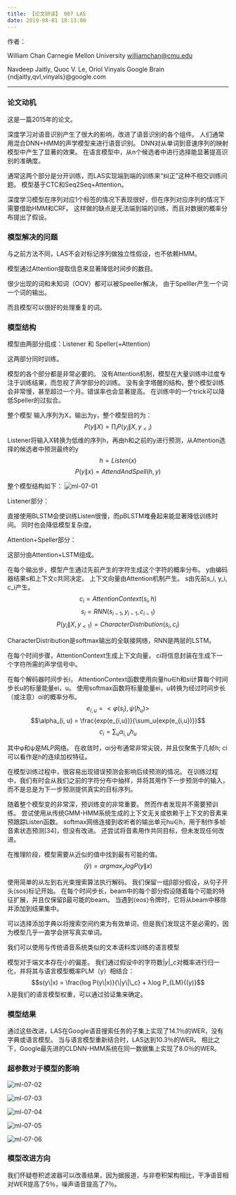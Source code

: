 ```yaml
---
title: 【论文研读】 007 LAS
date: 2019-08-01 18:13:00
---
```


作者：

William Chan
Carnegie Mellon University
williamchan@cmu.edu

Navdeep Jaitly, Quoc V. Le, Oriol Vinyals
Google Brain
{ndjaitly,qvl,vinyals}@google.com


---
### 论文动机

这是一篇2015年的论文。

深度学习对语音识别产生了很大的影响，改进了语音识别的各个组件。
人们通常用混合DNN+HMM的声学模型来进行语音识别。
DNN对从单词到音速序列的映射模型中产生了显著的效果。
在语言模型中，从n个候选者中进行选择能显著提高识别的准确度。

通常这两个部分是分开训练，而LAS实现端到端的训练来“纠正”这种不相交训练问题。
模型基于CTC和Seq2Seq+Attention。


深度学习模型在序列对应1个标签的情况下表现很好，但在序列对应序列的情况下需要借助HMM和CRF。
这样做的缺点是无法端到端的训练，而且对数据的概率分布提出了假设。


### 模型解决的问题

与之前方法不同，LAS不会对标记序列做独立性假设，也不依赖HMM。


模型通过Attention提取信息来显著降低时间步的数目。

很少出现的词和未知词（OOV）都可以被Speeller解决，
由于Spelller产生一个词一个词的输出。

而且模型可以很好的处理重复的词。


### 模型结构

模型由两部分组成：Listener 和 Speller(+Attention)

这两部分同时训练。

模型的各个部分都是非常必要的。
没有Attention机制，模型在大量训练中过度专注于训练结果，而忽视了声学部分的训练。
没有金字塔醒的结构，整个模型训练会非常慢，甚至超过一个月。错误率也会显著提高。
在训练中的一个trick可以降低Speller的过拟合。



整个模型 输入序列为X，输出为y，整个模型目的为：
$$P(y\|X) = \prod_i{P(y_i\|X, y_{<i})}$$
Listener将输入X转换为低维的序列h，再由h和之前的y进行预测，从Attention选择的候选者中预测最终的y
$$h = Listen(x)$$
$$P(y\|x) = AttendAndSpell(h, y)$$


整个模型结构如下：
![ml-07-01](/images/DL-images/paper-007-01.png)



Listener部分：

直接使用BLSTM会使训练Listen很慢，而pBLSTM堆叠起来能显著降低训练时间。
同时也会降低模型复杂度。


Attention+Speller部分：

这部分由Attention+LSTM组成。

在每个输出步，模型产生通过先前产生的字符生成这个字符的概率分布。
y由编码器结果s和上下文c共同决定。
上下文向量由Attention机制产生。
s由先前s_i, y_i, c_i产生。
$$c_i = AttentionContext(s_i, h)$$
$$s_i = RNN(s_{i-1}, y_{i-1}, c_{i-1})$$
$$P(y_i\|X, y_{<1}) = CharacterDistribution(s_i, c_i)$$

CharacterDistribution是softmax输出的全联接网络，RNN是两层的LSTM。

在每个时间步骤，AttentionContext生成上下文向量，
ci将信息封装在生成下一个字符所需的声学信号中。

在每个解码器时间步长i，
AttentionContext函数使用向量hu∈h和si计算每个时间步长u的标量能量ei，u。
使用softmax函数将标量能量ei，u转换为经过时间步长（或注意）αi的概率分布。
$$e_{i,u} = <φ (s_i), ψ(h_u)>$$
$$\alpha_(i, u) = \frac{exp(e_{i,u})}{\sum_u{exp(e_{i,u})}}$$
$$c_i = \sum_u{\alpha_{i,u}h_u}$$

其中φ和ψ是MLP网络。
在收敛时，αi分布通常非常尖锐，并且仅聚焦于几帧h;
ci可以看作是h的连续加权特征。


在模型训练过程中，很容易出现错误预测会影响后续预测的情况。
在训练过程中，我们有时会从我们之前的字符分布中抽样，并将其用作下一步预测中的输入，
而不是总是为下一步预测提供真实的目标序列。

随着整个模型变的非常深，预训练变的非常重要。
然而作者发现并不需要预训练。
尝试使用从传统GMM-HMM系统生成的上下文无关或依赖于上下文的音素来预跟踪Listen函数。
softmax网络连接到收听者的输出单元hu∈h，用于制作多帧音素状态预测[34]，但没有改进。
还尝试将音素用作共同目标，但未发现任何改进。



在推理阶段，模型需要从近似的值中找到最有可能的值。
$$\hat(y) = argmax_y log{P(y\|x)}$$

使用简单的从左到右光束搜索算法执行解码。
我们保留一组β部分假设，从句子开头⟨sos⟩标记开始。
在每个时间步长，beam中的每个部分假设随着每个可能的特征扩展，并且仅保留β最可能的beam。
当遇到⟨eos⟩令牌时，它将从beam中移除并添加到结果集中。

可以选择添加字典以将搜索空间约束为有效单词，但是我们发现这不是必需的，因为模型几乎一直学会拼写真实单词。

我们可以使用与传统语音系统类似的文本语料库训练的语言模型

模型对于端文本存在小的偏差。
我们通过假设中的字符数$|y|\_c$对概率进行归一化，并将其与语言模型概率PLM（y）相结合：
$$s(y\|x) = \frac{log P(y\|x)}{\|y\|\_c} + λlog P_{LM}{(y)}$$
λ是我们的语言模型权重，可以通过验证集来确定。



### 模型结果

通过这些改进，LAS在Google语音搜索任务的子集上实现了14.1％的WER，没有字典或语言模型。
当与语言模型重新结合时，LAS达到10.3％的WER。
相比之下，Google最先进的CLDNN-HMM系统在同一数据集上实现了8.0％的WER。

### 超参数对于模型的影响

![ml-07-02](/images/DL-images/paper-007-02.png)

![ml-07-03](/images/DL-images/paper-007-03.png)

![ml-07-04](/images/DL-images/paper-007-04.png)

![ml-07-05](/images/DL-images/paper-007-05.png)

![ml-07-06](/images/DL-images/paper-007-06.png)


### 模型改进方向

我们怀疑卷积滤波器可以改善结果，因为据报道，与非卷积架构相比，干净语音相对WER提高了5％，噪声语音提高了7％。
